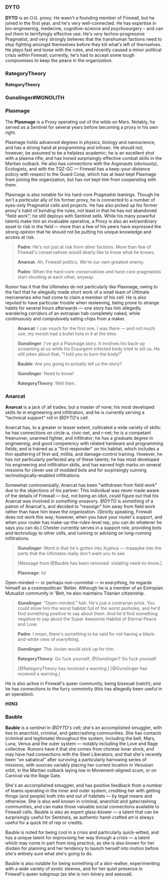 ### DYTO

**DYTO** is an O.G. proxy.
He wasn't a founding member of Firewall, but he joined in the first year, and he's very well-connected.
He has expertise in bio-engineering, medecine, cognitive-science and psychosurgery – and can put them to terrifyingly effective use.
He's *very* techno-progressive Pragmatist, and very strongly believes that the transhuman factions need to stop fighting amongst themselves before they kill what's left of themselves.
He plays fast and loose with the rules, and recently caused a minor political crisis within Firewall; currently, he's had to accept some tough compromises to keep the peace in the organization.

### RategoryTheory

**RategoryTheory**

### Gunslinger#MONOLITH

### Plasmage

The **Plasmage** is a Proxy operating out of the wilds on Mars.
Notably, he served as a Sentinel for several years before becoming a proxy in his own right.

Plasmage holds advanced degrees in physics, biology and nanoscience, and has a strong hand at programming and infosec.
He should not, however, be assumed to be a helpless academic; he is an excellent shot with a plasma rifle, and has honed surprisingly effective combat skills in the Martian outback.
He also has connections with the Argonauts (obviously), Ecologists, and with the TQZ-GC — Firewall has a keep-your-distance policiy with respect to the Guard Coop, which has at least kept Plasmage from joining the organization, but has not kept him from cooperating with them.

Plasmage is also notable for his hard-core Pragmatist leanings.
Though he isn't a *particular* ally of his former proxy, he is connected to a number of eyes-only Pragmatist cells and projects.
He has also picked up his former proxy's habit of *bending* the rules, not least in that he has not abandoned "field work"; he still deploys with Sentinel sells.
While his many powerful talents make him an invaluable operative, a Proxy is also an extraordinary asset to risk in the field — more than a few of his peers have expressed the strong opinion that he should not be putting his unique knowledge and access at risk.

> **Padre**: He's not just at risk from other factions.
> More than few of Firewall's conservatives would dearly like to know what he knows.
>
> **Anarcat**: Ah, Firewall politics.
> We're our own greatest enemy.
>
> **Padre**: When the hard-core conservatives and hard-core pragmatists start shooting at each other, anyway.

Rumor has it that the Ultimates do not particularly like Plasmage, owing to the fact that he allegedly made short work of a small team of Ultimate merceneries who had come to claim a member of his cell.
He is also reputed to have particular trouble when resleeving, being prone to strange habits for several hours afterwards — one story has him allegedly wandering corridors of an extropian hab completely naked, while continuously and compulsively eating chips from a maker.

> **Anarcat**: I can vouch for the first one.
> I was there — and not much use, my morph had a bullet hole in it at the time.
>
> **Gunslinger**: I've got a Plasmage story.
> It involves his back-up screaming at us while his Exsurgent-infected body tried to kill us.
> He still jokes about that, "I told you to burn the body!"
>
> **Bauble**: Are you going to actually tell us the story?
>
> **Gunslinger**: Need to know!
>
> **RategoryTheory**: Well then.

### Anarcat

**Anarcat** is a jack of all trades, but a master of none; his most developed skills lie in engineering and infiltration, and he is currently serving a "technical support" roll in *@DYTO*'s cell.

Anarcat has, to a greater or lesser extent, cultivated a wide variety of skills: he has connections on circle-a, civic-net, and r-net; he is a competant freerunner, unarmed fighter, and infiltrator; he has a graduate degree in engineering, and good competency with related hardware and programming fields; and is trained as a "first responder" on his habitat, which includes a thin spattering of first-aid, militia, and damage-control training.
However, he has not particularly perfected any of these talents; he has most developed his engineering and infiltration skills, and has earned high marks on several missions for clever use of modded bots and for surprisingly cunning technologically-enabled infiltrations.

Somewhat controversially, Anarcat has been "withdrawn from field work" due to the objections of his partner.
This individual was never made aware of the details of Firewall — but, not being an idiot, could figure out that his Anarcat was involved in *something* unsavory.
*@DYTO* is something of a patron of Anarcat's, and decided to "reassign" him away from field work rather than have him leave the organization.
(Strictly speaking, Firewall does not work this way; however, when you have your router's support, and when your router has make-up-the-rules-level rep, you can do whatever he says you can do.)
Chester currently serves in a support role, providing bots and technology to other cells, and running or advising on long-running infiltrations.

> **Gunslinger**: Word is that he's gotten into Xyphos — maaaybe into the parts that the Ultimates really don't want you to see.
>
> \[Message from @Bauble has been removed: violating need-to-know.\]
>
> **Plasmage**: lol

Open-minded — or perhaps non-commital — in everything, he regards himself as a cosmopolitcan 'Belter.
Although he is a member of an Extropian Mutualist community in 'Belt, he also maintains Titanian citizenship.

> **Gunslinger**: "Open-minded," hah.
> He's just a contrarian prick.
> You could show him the worst habitat full of the worst assholes, and he'd find something positive to say about them.
> And he'd find something negative to say about the Super Awesome Habitat of Eternal Peace and Love.
>
> **Padre**: I mean, there's something to be said for not having a black-and-white view of *everything*.
>
> **Gunslinger**: The Jovian would stick up for him.
>
> **RategoryTheory**: Go fuck yourself, *@Gunslinger*?
> Go fuck yourself.
>
> \[@RategoryTheory has received a warning.\]
> \[@Gunslinger has received a warning.\]

He is also active in Firewall's queer community, being bisexual (natch); and he has connections to the furry comminity (this has allegedly been useful in an operation).

**H0N3**

### Bauble

**Bauble** is a *sentinel* in *@DYTO*'s cell; she's an accomplished smuggler, with ties to anarchist, criminal, and gatecrashing communities.
She has contacts (criminal and legitimate) throughout the system, including the belt, Mars, Luna, Venus and the outer system — notably including the Love and Rage collective.
Rumors have it that she comes from chinese lunar stock, and may have had connections with the Steel Liberators; and that she's recently been "on sabatical" after surviving a particularly harrowing series of missions, with sources variably placing her current location in Venusian orbit, in the Martian outback laying low in Movement-aligned scum, or on Carnival via the Rage Gate.

She's an accomplished smuggler, and has positive feedback from a number of teams operating in the inner and outer system, crediting her with getting things (and people) both into and out of habitats — by legal means and otherwise.
She is also well known in criminal, anarchist and gatecrashing communities, and can make those valuable social connections available to Firewall cells.
Bauble is also an expert glass-blower — a talent that can be surprisingly useful for Sentinels, as authentic hand-crafted art is always useful for a quick hit of rep or credits.

Bauble is noted for being cool in a crisis and particularly quick-witted, and has a unique talent for improvising her way through a crisis — a talent which may come in part from long practice, as she is also known for her disdain for planning and her tendency to launch herself into motion before she's entirely sure what she's going to do.

Bauble is also notable for being something of a skin-walker, experimenting with a wide variety of exotic sleeves, and for her quiet presence in Firewall's queer subgroup (as she is non-binary and asexual).